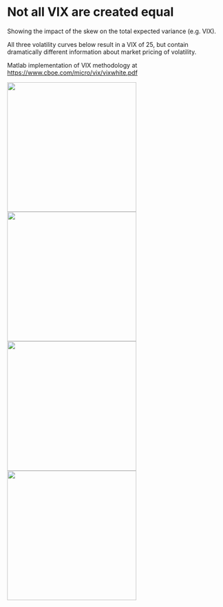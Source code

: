 # Not all VIX are created equal

Showing the impact of the skew on the total expected variance (e.g. VIX).

All three volatility curves below result in a VIX of 25, but contain dramatically different information about market pricing of volatility.

Matlab implementation of VIX methodology at https://www.cboe.com/micro/vix/vixwhite.pdf


<img src="https://github.com/kwar13/vix_impact_of_skew/blob/master/figures/f_vol_curves.jpg" height="300"><img src="https://github.com/kwar13/vix_impact_of_skew/blob/master/figures/f_vix_1.jpg" height="300"><img src="https://github.com/kwar13/vix_impact_of_skew/blob/master/figures/f_vix_2.jpg" height="300"><img src="https://github.com/kwar13/vix_impact_of_skew/blob/master/figures/f_vix_3.jpg" height="300">

